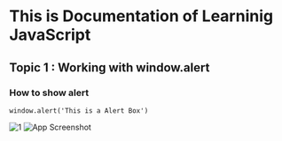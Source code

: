 # This is Documentation of Learninig JavaScript
## Topic 1 : Working with window.alert
### How to show alert

~~~
window.alert('This is a Alert Box')
~~~
![1](https://user-images.githubusercontent.com/95132213/143727941-345918a6-8704-4518-96b1-5517611c7b69.png)
![App Screenshot](https://imgur.com/niXrLOs)
